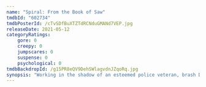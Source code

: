 ```yaml
---
name: "Spiral: From the Book of Saw"
tmdbId: "602734"
tmdbPosterId: /cTvSDfBuXTZTdRCNduGMANd7VEP.jpg
releaseDate: 2021-05-12
categoryRatings:
    gore: 0
    creepy: 0
    jumpscares: 0
    suspense: 0
    psychological: 0
tmdbBackdropId: /g15PR8eQV9DehSWlagvdnJZqoRq.jpg
synopsis: "Working in the shadow of an esteemed police veteran, brash Detective Ezekiel “Zeke” Banks and his rookie partner take charge of a grisly investigation into murders that are eerily reminiscent of the city’s gruesome past.  Unwittingly entrapped in a deepening mystery, Zeke finds himself at the center of the killer’s morbid game."
---
```

